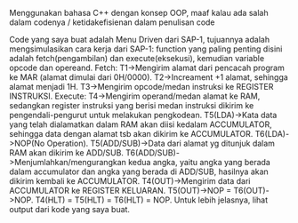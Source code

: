 Menggunakan bahasa C++ dengan konsep OOP, maaf kalau ada salah dalam codenya / ketidakefisienan dalam penulisan code

Code yang saya buat adalah Menu Driven dari SAP-1, tujuannya adalah mengsimulasikan cara kerja dari SAP-1:
function yang paling penting disini adalah fetch(pengambilan) dan execute(eksekusi), kemudian variable opcode dan opereand. 
Fetch: T1->Mengirim alamat dari pencacah program ke MAR (alamat dimulai dari 0H/0000). 
       T2->Increament +1 alamat, sehingga alamat menjadi 1H. 
       T3->Mengirim opcode/medan instruksi ke REGISTER INSTRUKSI. 
Execute: T4->Mengirim operand/medan alamat ke RAM, sedangkan register instruksi yang berisi medan instruksi dikirim ke pengendali-pengurut untuk melakukan pengkodean. 
         T5(LDA)->Kata data yang telah dialamatkan dalam RAM akan diisi kedalam ACCUMULATOR, sehingga data dengan alamat tsb akan dikirim ke ACCUMULATOR. 
         T6(LDA)->NOP(No Operation). 
         T5(ADD/SUB)->Data dari alamat yg ditunjuk dalam RAM akan dikirim ke ADD/SUB. 
         T6(ADD/SUB)->Menjumlahkan/mengurangkan kedua angka, yaitu angka yang berada dalam accumulator dan angka yang berada di ADD/SUB, hasilnya akan dikirim kembali ke ACCUMULATOR. 
         T4(OUT)->Mengirim data dari ACCUMULATOR ke REGISTER KELUARAN. 
         T5(OUT)->NOP = T6(OUT)->NOP. 
         T4(HLT) = T5(HLT) = T6(HLT) = NOP. 
Untuk lebih jelasnya, lihat output dari kode yang saya buat. 
